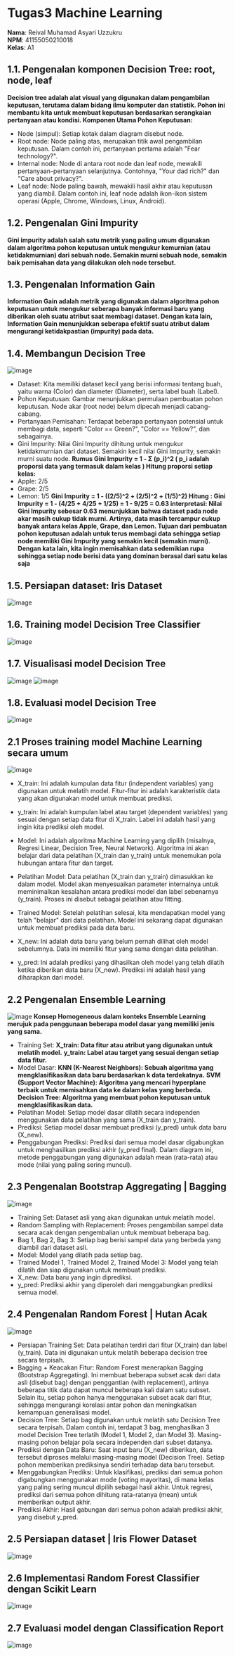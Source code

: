 # Tugas3 Machine Learning

**Nama**: Reival Muhamad Asyari Uzzukru  
**NPM**: 41155050210018  
**Kelas**: A1 
## 1.1.	Pengenalan komponen Decision Tree: root, node, leaf
**Decision tree adalah alat visual yang digunakan dalam pengambilan keputusan, terutama dalam bidang ilmu komputer dan statistik. Pohon ini membantu kita untuk membuat keputusan berdasarkan serangkaian pertanyaan atau kondisi.
Komponen Utama Pohon Keputusan:**
- Node (simpul): Setiap kotak dalam diagram disebut node.
- Root node: Node paling atas, merupakan titik awal pengambilan keputusan. Dalam contoh ini, pertanyaan pertama adalah "Fear technology?".
- Internal node: Node di antara root node dan leaf node, mewakili pertanyaan-pertanyaan selanjutnya. Contohnya, "Your dad rich?" dan "Care about privacy?".
- Leaf node: Node paling bawah, mewakili hasil akhir atau keputusan yang diambil. Dalam contoh ini, leaf node adalah ikon-ikon sistem operasi (Apple, Chrome, Windows, Linux, Android).
## 1.2.	Pengenalan Gini Impurity
**Gini impurity adalah salah satu metrik yang paling umum digunakan dalam algoritma pohon keputusan untuk mengukur kemurnian (atau ketidakmurnian) dari sebuah node. Semakin murni sebuah node, semakin baik pemisahan data yang dilakukan oleh node tersebut.**
## 1.3.	Pengenalan Information Gain
**Information Gain adalah metrik yang digunakan dalam algoritma pohon keputusan untuk mengukur seberapa banyak informasi baru yang diberikan oleh suatu atribut saat membagi dataset. Dengan kata lain, Information Gain menunjukkan seberapa efektif suatu atribut dalam mengurangi ketidakpastian (impurity) pada data.**
## 1.4.	Membangun Decision Tree
![image](https://github.com/user-attachments/assets/7dd27cbc-cff7-48a1-9b7d-aac7f3f03171)
-	Dataset: Kita memiliki dataset kecil yang berisi informasi tentang buah, yaitu warna (Color) dan diameter (Diameter), serta label buah (Label).
-	Pohon Keputusan: Gambar menunjukkan permulaan pembuatan pohon keputusan. Node akar (root node) belum dipecah menjadi cabang-cabang.
-	Pertanyaan Pemisahan: Terdapat beberapa pertanyaan potensial untuk membagi data, seperti "Color == Green?", "Color == Yellow?", dan sebagainya.
-	Gini Impurity: Nilai Gini Impurity dihitung untuk mengukur ketidakmurnian dari dataset. Semakin kecil nilai Gini Impurity, semakin murni suatu node.
**Rumus
Gini Impurity = 1 - Σ (p_i)^2 ( p_i adalah proporsi data yang termasuk dalam kelas )
Hitung proporsi setiap kelas:**
- Apple: 2/5
-	Grape: 2/5
-	Lemon: 1/5
**Gini Impurity = 1 - ((2/5)^2 + (2/5)^2 + (1/5)^2)
Hitung : Gini Impurity = 1 - (4/25 + 4/25 + 1/25) = 1 - 9/25 = 0.63
interpretasi:
Nilai Gini Impurity sebesar 0.63 menunjukkan bahwa dataset pada node akar masih cukup tidak murni. Artinya, data masih tercampur cukup banyak antara kelas Apple, Grape, dan Lemon.
Tujuan dari pembuatan pohon keputusan adalah untuk terus membagi data sehingga setiap node memiliki Gini Impurity yang semakin kecil (semakin murni). Dengan kata lain, kita ingin memisahkan data sedemikian rupa sehingga setiap node berisi data yang dominan berasal dari satu kelas saja**

## 1.5.	Persiapan dataset: Iris Dataset
![image](https://github.com/user-attachments/assets/bdf19eb8-cde7-4fc9-96f5-24ab335a7d89)
## 1.6.	Training model Decision Tree Classifier
![image](https://github.com/user-attachments/assets/aa4fb778-635e-48d5-b05a-53f606549751)
## 1.7.	Visualisasi model Decision Tree
![image](https://github.com/user-attachments/assets/563aeb78-a57e-4a6d-9f32-11d05dd449f7)
![image](https://github.com/user-attachments/assets/62e24b0a-8108-43c0-a4a9-e48f0f7f92d3)
## 1.8.	Evaluasi model Decision Tree
![image](https://github.com/user-attachments/assets/c4e9d442-cb1b-4ef2-83a0-f9fc5905ec24)
## 2.1	Proses training model Machine Learning secara umum 
![image](https://github.com/user-attachments/assets/fe2b4d9b-725a-42bc-8212-7253945cf7ac)
-	X_train: Ini adalah kumpulan data fitur (independent variables) yang digunakan untuk melatih model. Fitur-fitur ini adalah karakteristik data yang akan digunakan model untuk membuat prediksi.
-	y_train: Ini adalah kumpulan label atau target (dependent variables) yang sesuai dengan setiap data fitur di X_train. Label ini adalah hasil yang ingin kita prediksi oleh model.

-	Model:
Ini adalah algoritma Machine Learning yang dipilih (misalnya, Regresi Linear, Decision Tree, Neural Network). Algoritma ini akan belajar dari data pelatihan (X_train dan y_train) untuk menemukan pola hubungan antara fitur dan target.
-	Pelatihan Model:
Data pelatihan (X_train dan y_train) dimasukkan ke dalam model.
Model akan menyesuaikan parameter internalnya untuk meminimalkan kesalahan antara prediksi model dan label sebenarnya (y_train). Proses ini disebut sebagai pelatihan atau fitting.
-	Trained Model:
Setelah pelatihan selesai, kita mendapatkan model yang telah "belajar" dari data pelatihan. Model ini sekarang dapat digunakan untuk membuat prediksi pada data baru.
-	X_new:
Ini adalah data baru yang belum pernah dilihat oleh model sebelumnya. Data ini memiliki fitur yang sama dengan data pelatihan.
-	y_pred:
Ini adalah prediksi yang dihasilkan oleh model yang telah dilatih ketika diberikan data baru (X_new). Prediksi ini adalah hasil yang diharapkan dari model.

## 2.2	 Pengenalan Ensemble Learning
![image](https://github.com/user-attachments/assets/b4130099-6c56-4d1c-83f2-1d82549d83ac)
**Konsep Homogeneous dalam konteks Ensemble Learning merujuk pada penggunaan beberapa model dasar yang memiliki jenis yang sama.**
- Training Set:
	**X_train: Data fitur atau atribut yang digunakan untuk melatih model.**
	**y_train: Label atau target yang sesuai dengan setiap data fitur.**
-  Model Dasar:
	**KNN (K-Nearest Neighbors): Sebuah algoritma yang mengklasifikasikan data baru berdasarkan k data terdekatnya.**
	**SVM (Support Vector Machine): Algoritma yang mencari hyperplane terbaik untuk memisahkan data ke dalam kelas yang berbeda.**
  **Decision Tree: Algoritma yang membuat pohon keputusan untuk mengklasifikasikan data.**
- Pelatihan Model:
	Setiap model dasar dilatih secara independen menggunakan data pelatihan yang sama (X_train dan y_train).
- Prediksi:
	Setiap model dasar membuat prediksi (y_pred) untuk data baru (X_new).
- Penggabungan Prediksi:
	Prediksi dari semua model dasar digabungkan untuk menghasilkan prediksi akhir (y_pred final). Dalam diagram ini, metode penggabungan yang digunakan adalah mean (rata-rata) atau mode (nilai yang paling sering muncul).
## 2.3	Pengenalan Bootstrap Aggregating | Bagging
![image](https://github.com/user-attachments/assets/5d465c1f-de1f-46de-8496-c96de8c8127a)
- Training Set: Dataset asli yang akan digunakan untuk melatih model. 
- Random Sampling with Replacement: Proses pengambilan sampel data secara acak dengan pengembalian untuk membuat beberapa bag. 
- Bag 1, Bag 2, Bag 3: Setiap bag berisi sampel data yang berbeda yang diambil dari dataset asli. 
- Model: Model yang dilatih pada setiap bag. 
- Trained Model 1, Trained Model 2, Trained Model 3: Model yang telah dilatih dan siap digunakan untuk membuat prediksi. 
- X_new: Data baru yang ingin diprediksi. 
- y_pred: Prediksi akhir yang diperoleh dari menggabungkan prediksi semua model.
## 2.4	Pengenalan Random Forest | Hutan Acak
![image](https://github.com/user-attachments/assets/07502efa-bb89-4ef8-aa90-47e6e3f7700b)
- Persiapan Training Set:
Data pelatihan terdiri dari fitur (X_train) dan label (y_train).
Data ini digunakan untuk melatih beberapa decision tree secara terpisah.
- Bagging + Keacakan Fitur:
Random Forest menerapkan Bagging (Bootstrap Aggregating). Ini membuat beberapa subset acak dari data asli (disebut bag) dengan penggantian (with replacement), artinya beberapa titik data dapat muncul beberapa kali dalam satu subset.
Selain itu, setiap pohon hanya menggunakan subset acak dari fitur, sehingga mengurangi korelasi antar pohon dan meningkatkan kemampuan generalisasi model.
- Decision Tree:
Setiap bag digunakan untuk melatih satu Decision Tree secara terpisah. Dalam contoh ini, terdapat 3 bag, menghasilkan 3 model Decision Tree terlatih (Model 1, Model 2, dan Model 3).
Masing-masing pohon belajar pola secara independen dari subset datanya.
- Prediksi dengan Data Baru:
Saat input baru (X_new) diberikan, data tersebut diproses melalui masing-masing model (Decision Tree).
Setiap pohon memberikan prediksinya sendiri terhadap data baru tersebut.
- Menggabungkan Prediksi:
Untuk klasifikasi, prediksi dari semua pohon digabungkan menggunakan mode (voting mayoritas), di mana kelas yang paling sering muncul dipilih sebagai hasil akhir.
Untuk regresi, prediksi dari semua pohon dihitung rata-ratanya (mean) untuk memberikan output akhir.
- Prediksi Akhir:
Hasil gabungan dari semua pohon adalah prediksi akhir, yang disebut y_pred.
## 2.5	 Persiapan dataset | Iris Flower Dataset
![image](https://github.com/user-attachments/assets/acce1640-8b78-4ff2-bd11-fe63548c0c72)
## 2.6	Implementasi Random Forest Classifier dengan Scikit Learn
![image](https://github.com/user-attachments/assets/13477d08-9b20-487b-9643-d063a95470e1)
## 2.7	Evaluasi model  dengan Classification Report
![image](https://github.com/user-attachments/assets/d31350d7-92c1-41ed-b383-8e46e46fdb46)
